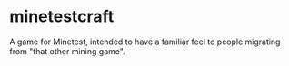 minetestcraft
=============

A game for Minetest, intended to have a familiar feel to people migrating from "that other mining game".

